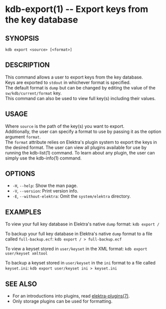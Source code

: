 kdb-export(1) -- Export keys from the key database
==================================================

## SYNOPSIS

`kdb export <source> [<format>]`  

## DESCRIPTION

This command allows a user to export keys from the key database.  
Keys are exported to `stdout` in whichever format is specified.  
The default format is `dump` but can be changed by editing the value of the `sw/kdb/current/format` key.  
This command can also be used to view full key(s) including their values.  

## USAGE

Where `source` is the path of the key(s) you want to export.  
Additionally, the user can specify a format to use by passing it as the option argument `format`.  
The `format` attribute relies on Elektra's plugin system to export the keys in the desired format. The user can view all plugins available for use by running the kdb-list(1) command. To learn about any plugin, the user can simply use the kdb-info(1) command.  


## OPTIONS

- `-H`, `--help`:
  Show the man page.
- `-V`, `--version`:
  Print version info.
- `-E`, `--without-elektra`:
  Omit the `system/elektra` directory.

## EXAMPLES

To view your full key database in Elektra's native `dump` format:
	`kdb export /`  

To backup your full key database in Elektra's native `dump` format to a file called `full-backup.ecf`:
	`kdb export / > full-backup.ecf`  

To view a keyset stored in `user/keyset` in the XML format:
	`kdb export user/keyset xmltool`  

To backup a keyset stored in `user/keyset` in the `ini` format to a file called `keyset.ini`:
	`kdb export user/keyset ini > keyset.ini`  


## SEE ALSO

- For an introductions into plugins, read [elektra-plugins(7)](elektra-plugins.md).
- Only storage plugins can be used for formatting.

